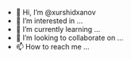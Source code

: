 - 👋 Hi, I’m @xurshidxanov
- 👀 I’m interested in ...
- 🌱 I’m currently learning ...
- 💞️ I’m looking to collaborate on ...
- 📫 How to reach me ...

<!---
xurshidxanov/xurshidxanov is a ✨ special ✨ repository because its `README.md` (this file) appears on your GitHub profile.
You can click the Preview link to take a look at your changes.
--->
